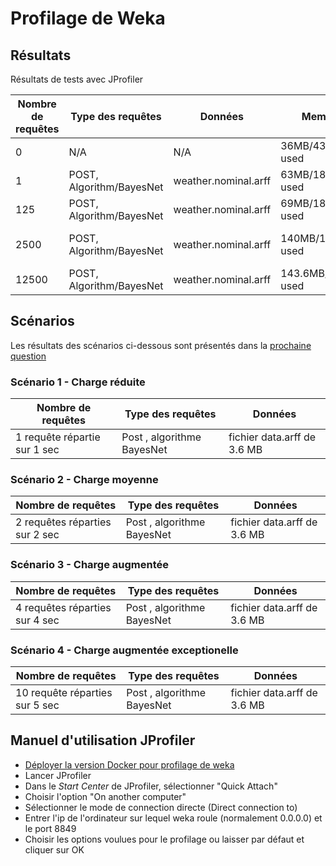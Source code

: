 # Profilage de Weka

## Résultats

Résultats de tests avec JProfiler

Nombre de requêtes | Type des requêtes | Données | Memory | Threads | CPU
--- | --- | --- | --- | --- | ---
0 | N/A | N/A | 36MB/43MB used | 3/30 in I/O | 1-2%
1 | POST, Algorithm/BayesNet | weather.nominal.arff | 63MB/181MB used | 3/30 in I/O | 3.46%
125 | POST, Algorithm/BayesNet | weather.nominal.arff | 69MB/181MB used | 3/30 in I/O | 6.43%
2500 | POST, Algorithm/BayesNet | weather.nominal.arff | 140MB/181MB used | 6/53 in I/O, 1 blocked | 47.26%
12500 | POST, Algorithm/BayesNet | weather.nominal.arff | 143.6MB/181MB used | 3/30 in I/O | 94.47%

## Scénarios

Les résultats des scénarios ci-dessous sont présentés dans la [prochaine question](./Q4.md)

### Scénario 1 - Charge réduite
Nombre de requêtes | Type des requêtes | Données
--- | --- | ---
1 requête répartie sur 1 sec | Post , algorithme BayesNet | fichier data.arff de 3.6 MB

### Scénario 2 - Charge moyenne
Nombre de requêtes | Type des requêtes | Données
--- | --- | ---
2 requêtes réparties sur 2 sec | Post , algorithme BayesNet | fichier data.arff de 3.6 MB

### Scénario 3 - Charge augmentée
Nombre de requêtes | Type des requêtes | Données
--- | --- | ---
4 requêtes réparties sur 4 sec | Post , algorithme BayesNet | fichier data.arff de 3.6 MB

### Scénario 4 - Charge augmentée exceptionelle
Nombre de requêtes | Type des requêtes | Données
--- | --- | ---
10 requête réparties sur 5 sec | Post , algorithme BayesNet | fichier data.arff de 3.6 MB

## Manuel d'utilisation JProfiler

- [Déployer la version Docker pour profilage de weka](.\Q2.md)
- Lancer JProfiler
- Dans le _Start Center_ de JProfiler, sélectionner "Quick Attach"
- Choisir l'option "On another computer"
- Sélectionner le mode de connection directe (Direct connection to)
- Entrer l'ip de l'ordinateur sur lequel weka roule (normalement 0.0.0.0) et le port 8849
- Choisir les options voulues pour le profilage ou laisser par défaut et cliquer sur OK

